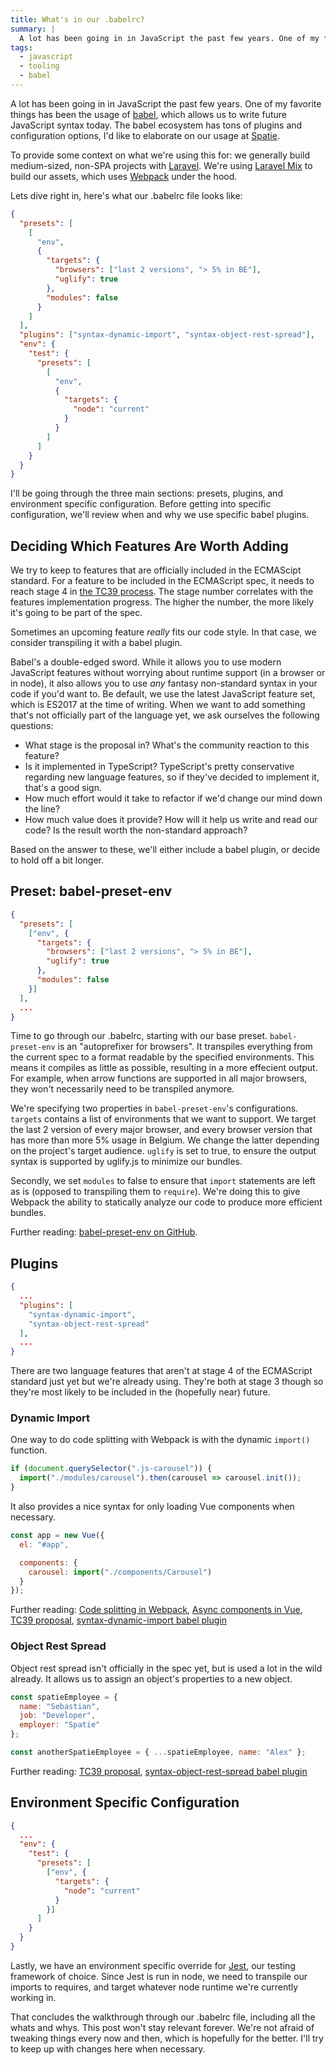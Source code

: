 ```yaml
---
title: What's in our .babelrc?
summary: |
  A lot has been going in in JavaScript the past few years. One of my favorite things has been the usage of [babel](http://babeljs.io/), which allows us to write future JavaScript syntax today. The babel ecosystem has tons of plugins and configuration options, I'd like to elaborate on our usage at [Spatie](https://spatie.be).
tags:
  - javascript
  - tooling
  - babel
---
```


A lot has been going in in JavaScript the past few years. One of my favorite things has been the usage of [babel](http://babeljs.io/), which allows us to write future JavaScript syntax today. The babel ecosystem has tons of plugins and configuration options, I'd like to elaborate on our usage at [Spatie](https://spatie.be).

To provide some context on what we're using this for: we generally build medium-sized, non-SPA projects with [Laravel](https://laravel.com). We're using [Laravel Mix](https://laravel.com/docs/5.4/mix) to build our assets, which uses [Webpack](https://webpack.js.org/) under the hood.

Lets dive right in, here's what our .babelrc file looks like:

```json
{
  "presets": [
    [
      "env",
      {
        "targets": {
          "browsers": ["last 2 versions", "> 5% in BE"],
          "uglify": true
        },
        "modules": false
      }
    ]
  ],
  "plugins": ["syntax-dynamic-import", "syntax-object-rest-spread"],
  "env": {
    "test": {
      "presets": [
        [
          "env",
          {
            "targets": {
              "node": "current"
            }
          }
        ]
      ]
    }
  }
}
```

I'll be going through the three main sections: presets, plugins, and environment specific configuration. Before getting into specific configuration, we'll review when and why we use specific babel plugins.

## Deciding Which Features Are Worth Adding

We try to keep to features that are officially included in the ECMAScipt standard. For a feature to be included in the ECMAScript spec, it needs to reach stage 4 in [the TC39 process](https://tc39.github.io/process-document/). The stage number correlates with the features implementation progress. The higher the number, the more likely it's going to be part of the spec.

Sometimes an upcoming feature _really_ fits our code style. In that case, we consider transpiling it with a babel plugin.

Babel's a double-edged sword. While it allows you to use modern JavaScript features without worrying about runtime support (in a browser or in node), it also allows you to use _any_ fantasy non-standard syntax in your code if you'd want to. Be default, we use the latest JavaScript feature set, which is ES2017 at the time of writing. When we want to add something that's not officially part of the language yet, we ask ourselves the following questions:

- What stage is the proposal in? What's the community reaction to this feature?
- Is it implemented in TypeScript? TypeScript's pretty conservative regarding new language features, so if they've decided to implement it, that's a good sign.
- How much effort would it take to refactor if we'd change our mind down the line?
- How much value does it provide? How will it help us write and read our code? Is the result worth the non-standard approach?

Based on the answer to these, we'll either include a babel plugin, or decide to hold off a bit longer.

## Preset: babel-preset-env

```json
{
  "presets": [
    ["env", {
      "targets": {
        "browsers": ["last 2 versions", "> 5% in BE"],
        "uglify": true
      },
      "modules": false
    }]
  ],
  ...
}
```

Time to go through our .babelrc, starting with our base preset. `babel-preset-env` is an "autoprefixer for browsers". It transpiles everything from the current spec to a format readable by the specified environments. This means it compiles as little as possible, resulting in a more effecient output. For example, when arrow functions are supported in all major browsers, they won't necessarily need to be transpiled anymore.

We're specifying two properties in `babel-preset-env`'s configurations. `targets` contains a list of environments that we want to support. We target the last 2 version of every major browser, and every browser version that has more than more 5% usage in Belgium. We change the latter depending on the project's target audience. `uglify` is set to true, to ensure the output syntax is supported by uglify.js to minimize our bundles.

Secondly, we set `modules` to false to ensure that `import` statements are left as is (opposed to transpiling them to `require`). We're doing this to give Webpack the ability to statically analyze our code to produce more efficient bundles.

<aside>
Further reading: <a href="https://github.com/babel/babel-preset-env">babel-preset-env on GitHub</a>.
</aside>

## Plugins

```json
{
  ...
  "plugins": [
    "syntax-dynamic-import",
    "syntax-object-rest-spread"
  ],
  ...
}
```

There are two language features that aren't at stage 4 of the ECMAScript standard just yet but we're already using. They're both at stage 3 though so they're most likely to be included in the (hopefully near) future.

### Dynamic Import

One way to do code splitting with Webpack is with the dynamic `import()` function.

```js
if (document.querySelector(".js-carousel")) {
  import("./modules/carousel").then(carousel => carousel.init());
}
```

It also provides a nice syntax for only loading Vue components when necessary.

```js
const app = new Vue({
  el: "#app",

  components: {
    carousel: import("./components/Carousel")
  }
});
```

<aside>
Further reading:
<a href="https://webpack.js.org/guides/code-splitting/#dynamic-imports">Code splitting in Webpack</a>,
<a href="https://vuejs.org/v2/guide/components.html#Async-Components">Async components in Vue</a>,
<a href="https://github.com/tc39/proposal-dynamic-import">TC39 proposal</a>,
<a href="https://github.com/babel/babel/tree/master/packages/babel-plugin-syntax-dynamic-import">syntax-dynamic-import babel plugin</a>
</aside>

### Object Rest Spread

Object rest spread isn't officially in the spec yet, but is used a lot in the wild already. It allows us to assign an object's properties to a new object.

```js
const spatieEmployee = {
  name: "Sebastian",
  job: "Developer",
  employer: "Spatie"
};

const anotherSpatieEmployee = { ...spatieEmployee, name: "Alex" };
```

<aside>
Further reading:
<a href="https://github.com/tc39/proposal-object-rest-spread">TC39 proposal</a>,
<a href="https://github.com/babel/babel/tree/8c64068a4290f4f60fe93a47ebdf7005db6e6f70/packages/babel-plugin-syntax-object-rest-spread">syntax-object-rest-spread babel plugin</a>
</aside>

## Environment Specific Configuration

```json
{
  ...
  "env": {
    "test": {
      "presets": [
        ["env", {
          "targets": {
            "node": "current"
          }
        }]
      ]
    }
  }
}
```

Lastly, we have an environment specific override for [Jest](https://github.com/facebook/jest), our testing framework of choice. Since Jest is run in node, we need to transpile our imports to requires, and target whatever node runtime we're currently working in.

That concludes the walkthrough through our .babelrc file, including all the whats and whys. This post won't stay relevant forever. We're not afraid of tweaking things every now and then, which is hopefully for the better. I'll try to keep up with changes here when necessary.
